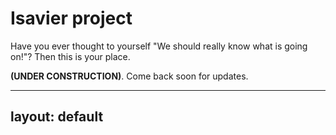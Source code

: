 # Isavier project

Have you ever thought to yourself "We should really know what is going on!"? Then this is your place.


**(UNDER CONSTRUCTION)**. Come back soon for updates.


---
layout: default
---